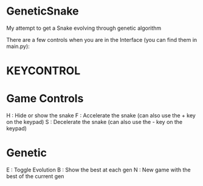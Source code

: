 # GeneticSnake
My attempt to get a Snake evolving through genetic algorithm

There are a few controls when you are in the Interface (you can find them in main.py):

# KEYCONTROL #

# Game Controls #
H : Hide or show the snake
F : Accelerate the snake (can also use the + key on the keypad)
S : Decelerate the snake (can also use the - key on the keypad)

# Genetic #
E : Toggle Evolution
B : Show the best at each gen
N : New game with the best of the current gen

